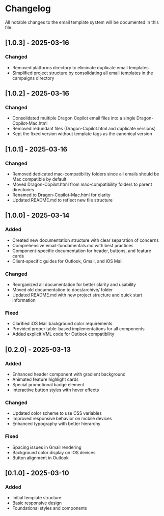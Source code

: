 # Changelog

All notable changes to the email template system will be documented in this file.

## [1.0.3] - 2025-03-16

### Changed
- Removed platforms directory to eliminate duplicate email templates
- Simplified project structure by consolidating all email templates in the campaigns directory

## [1.0.2] - 2025-03-16

### Changed
- Consolidated multiple Dragon Copilot email files into a single Dragon-Copilot-Mac.html
- Removed redundant files (Dragon-Copilot.html and duplicate versions)
- Kept the fixed version without template tags as the canonical version

## [1.0.1] - 2025-03-16

### Changed
- Removed dedicated mac-compatibility folders since all emails should be Mac compatible by default
- Moved Dragon-Copilot.html from mac-compatibility folders to parent directories
- Renamed to Dragon-Copilot-Mac.html for clarity
- Updated README.md to reflect new file structure

## [1.0.0] - 2025-03-14

### Added
- Created new documentation structure with clear separation of concerns
- Comprehensive email-fundamentals.md with best practices
- Component-specific documentation for header, buttons, and feature cards
- Client-specific guides for Outlook, Gmail, and iOS Mail

### Changed
- Reorganized all documentation for better clarity and usability
- Moved old documentation to docs/archive/ folder
- Updated README.md with new project structure and quick start information

### Fixed
- Clarified iOS Mail background color requirements
- Provided proper table-based implementations for all components
- Added explicit VML code for Outlook compatibility

## [0.2.0] - 2025-03-13

### Added
- Enhanced header component with gradient background
- Animated feature highlight cards
- Special promotional badge element
- Interactive button styles with hover effects

### Changed
- Updated color scheme to use CSS variables
- Improved responsive behavior on mobile devices
- Enhanced typography with better hierarchy

### Fixed
- Spacing issues in Gmail rendering
- Background color display on iOS devices
- Button alignment in Outlook

## [0.1.0] - 2025-03-10

### Added
- Initial template structure
- Basic responsive design
- Foundational styles and components
